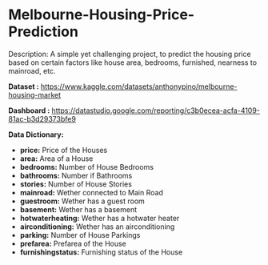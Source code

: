 # Melbourne-Housing-Price-Prediction
Description: A simple yet challenging project, to predict the housing price based on certain factors like house area, bedrooms, furnished, nearness to mainroad, etc.

<b>Dataset :</b> <a>https://www.kaggle.com/datasets/anthonypino/melbourne-housing-market</a>

<b>Dashboard :</b> <a>https://datastudio.google.com/reporting/c3b0ecea-acfa-4109-81ac-b3d29373bfe9<a/>

<b>Data Dictionary:</b>

- <b>price:</b> Price of the Houses
- <b>area:</b> Area of a House
- <b>bedrooms:</b> Number of House Bedrooms
- <b>bathrooms:</b> Number if Bathrooms
- <b>stories:</b> Number of House Stories
- <b>mainroad:</b> Wether connected to Main Road
- <b>guestroom:</b> Wether has a guest room
- <b>basement:</b> Wether has a basement
- <b>hotwaterheating:</b> Wether has a hotwater heater
- <b>airconditioning:</b> Wether has an airconditioning
- <b>parking:</b> Number of House Parkings
- <b>prefarea:</b> Prefarea of the House
- <b>furnishingstatus:</b> Furnishing status of the House
